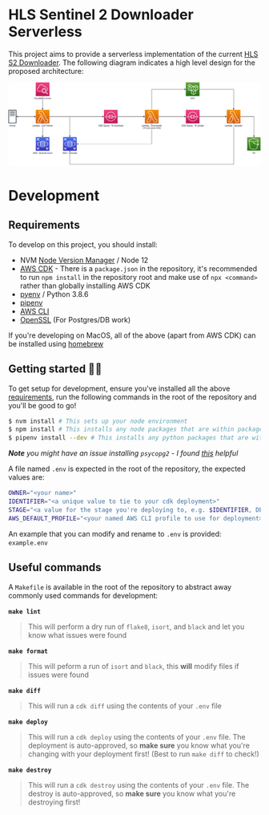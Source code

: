 # HLS Sentinel 2 Downloader Serverless

This project aims to provide a serverless implementation of the current [HLS S2 Downloader](https://github.com/NASA-IMPACT/hls-sentinel2-downloader/tree/version2-ajinkya). The following diagram indicates a high level design for the proposed architecture:

![Diagram of the proposed HLS Sentinel 2 Downloader serverless implementation](./images/hls-s2-downloader.png)

# Development

## Requirements

To develop on this project, you should install:

* NVM [Node Version Manager](https://github.com/nvm-sh/nvm) / Node 12
* [AWS CDK](https://docs.aws.amazon.com/cdk/latest/guide/getting_started.html) - There is a `package.json` in the repository, it's recommended to run `npm install` in the repository root and make use of `npx <command>` rather than globally installing AWS CDK
* [pyenv](https://github.com/pyenv/pyenv) / Python 3.8.6
* [pipenv](https://github.com/pypa/pipenv)
* [AWS CLI](https://docs.aws.amazon.com/cli/latest/userguide/cli-chap-welcome.html)
* [OpenSSL](https://github.com/openssl/openssl) (For Postgres/DB work)

If you're developing on MacOS, all of the above (apart from AWS CDK) can be installed using [homebrew](https://brew.sh/)

## Getting started 🏃‍♀️

To get setup for development, ensure you've installed all the above [requirements](#Requirements), run the following commands in the root of the repository and you'll be good to go!

```bash
$ nvm install # This sets up your node environment
$ npm install # This installs any node packages that are within package.json (CDK etc.)
$ pipenv install --dev # This installs any python packages that are within Pipfile
```

_**Note** you might have an issue installing `psycopg2` - I found [this](https://github.com/pypa/pipenv/issues/3991#issuecomment-564645309) helpful_

A file named `.env` is expected in the root of the repository, the expected values are:

```bash
OWNER="<your name>"
IDENTIFIER="<a unique value to tie to your cdk deployment>"
STAGE="<a value for the stage you're deploying to, e.g. $IDENTIFIER, DEV, PRODUCTION>"
AWS_DEFAULT_PROFILE="<your named AWS CLI profile to use for deployment>"
```

An example that you can modify and rename to `.env` is provided: `example.env`

## Useful commands

A `Makefile` is available in the root of the repository to abstract away commonly used commands for development:

**`make lint`**

> This will perform a dry run of `flake8`, `isort`, and `black` and let you know what issues were found

**`make format`**

> This will peform a run of `isort` and `black`, this **will** modify files if issues were found

**`make diff`**

> This will run a `cdk diff` using the contents of your `.env` file

**`make deploy`**

> This will run a `cdk deploy` using the contents of your `.env` file. The deployment is auto-approved, so **make sure** you know what you're changing with your deployment first! (Best to run `make diff` to check!)

**`make destroy`**

> This will run a `cdk destroy` using the contents of your `.env` file. The destroy is auto-approved, so **make sure** you know what you're destroying first!
